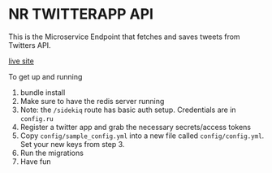 # NR TWITTERAPP API

This is the Microservice Endpoint that fetches and saves tweets from Twitters API. 

[live site](https://whispering-ravine-24969.herokuapp.com/request_access)

To get up and running

1. bundle install
2. Make sure to have the redis server running
3. Note: the `/sidekiq` route has basic auth setup. Credentials are in `config.ru`
4. Register a twitter app and grab the necessary secrets/access tokens
5. Copy `config/sample_config.yml` into a new file called `config/config.yml`. Set your new keys from step 3.
6. Run the migrations
7. Have fun